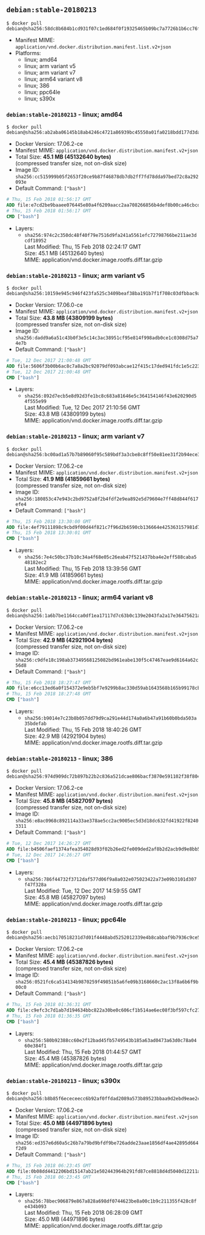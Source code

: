 ## `debian:stable-20180213`

```console
$ docker pull debian@sha256:58dc8b684b1cd931f07c1ed684f0f19325465b09bc7a7726b1b6cc76fc585638
```

-	Manifest MIME: `application/vnd.docker.distribution.manifest.list.v2+json`
-	Platforms:
	-	linux; amd64
	-	linux; arm variant v5
	-	linux; arm variant v7
	-	linux; arm64 variant v8
	-	linux; 386
	-	linux; ppc64le
	-	linux; s390x

### `debian:stable-20180213` - linux; amd64

```console
$ docker pull debian@sha256:ab2aba06145b18ab4246c4721a86939bc45550a01fa0218bdd177d3da9966bf9
```

-	Docker Version: 17.06.2-ce
-	Manifest MIME: `application/vnd.docker.distribution.manifest.v2+json`
-	Total Size: **45.1 MB (45132640 bytes)**  
	(compressed transfer size, not on-disk size)
-	Image ID: `sha256:cc515999b05f2653f20ce9b87f46878db7db2ff7fd78dda97bed72c8a292093e`
-	Default Command: `["bash"]`

```dockerfile
# Thu, 15 Feb 2018 01:56:17 GMT
ADD file:e7cd2be9baaee076445e80a4f6209aacc2aa708266856b4def8b00ca46cbcd63 in / 
# Thu, 15 Feb 2018 01:56:17 GMT
CMD ["bash"]
```

-	Layers:
	-	`sha256:974c2c350dc48f40f79e7516d9fa241a5561efc72798766be211ae3dcdf18952`  
		Last Modified: Thu, 15 Feb 2018 02:24:17 GMT  
		Size: 45.1 MB (45132640 bytes)  
		MIME: application/vnd.docker.image.rootfs.diff.tar.gzip

### `debian:stable-20180213` - linux; arm variant v5

```console
$ docker pull debian@sha256:10159e945c946f423fa525c3409beaf38ba191b7f1f708c03dfbbac9aca61ecf
```

-	Docker Version: 17.06.0-ce
-	Manifest MIME: `application/vnd.docker.distribution.manifest.v2+json`
-	Total Size: **43.8 MB (43809199 bytes)**  
	(compressed transfer size, not on-disk size)
-	Image ID: `sha256:dadd9a6a51c43b0f3e5c14c3ac38951cf95e814f998adb0ce1c0308d75a74e7b`
-	Default Command: `["bash"]`

```dockerfile
# Tue, 12 Dec 2017 21:00:48 GMT
ADD file:5606f3b00b6ac8c7a8a2bc92079df093abcae12f415c17ded941fdc1e5c2236e in / 
# Tue, 12 Dec 2017 21:00:48 GMT
CMD ["bash"]
```

-	Layers:
	-	`sha256:892d7ecb5e8d92d3fe1bc8c683a81646e5c364154146f43e620290d54f555e99`  
		Last Modified: Tue, 12 Dec 2017 21:10:56 GMT  
		Size: 43.8 MB (43809199 bytes)  
		MIME: application/vnd.docker.image.rootfs.diff.tar.gzip

### `debian:stable-20180213` - linux; arm variant v7

```console
$ docker pull debian@sha256:bc00ad1a57b7b89060f95c589bdf3a3cbe8c8ff50e81ee31f2b94ece3493c7c0
```

-	Docker Version: 17.06.2-ce
-	Manifest MIME: `application/vnd.docker.distribution.manifest.v2+json`
-	Total Size: **41.9 MB (41859661 bytes)**  
	(compressed transfer size, not on-disk size)
-	Image ID: `sha256:180853c47e943c2bd9752a8f2b4fdf2e9ea892e5d79604e7ff48d844f617efe4`
-	Default Command: `["bash"]`

```dockerfile
# Thu, 15 Feb 2018 13:30:00 GMT
ADD file:4ef79111898c9cbd9f00d44f821c7f96d2b6590cb136664e425363157981d773 in / 
# Thu, 15 Feb 2018 13:30:01 GMT
CMD ["bash"]
```

-	Layers:
	-	`sha256:7e4c50bc37b10c34a4f68e05c26eab47f521437bba4e2eff588caba548182ec2`  
		Last Modified: Thu, 15 Feb 2018 13:39:56 GMT  
		Size: 41.9 MB (41859661 bytes)  
		MIME: application/vnd.docker.image.rootfs.diff.tar.gzip

### `debian:stable-20180213` - linux; arm64 variant v8

```console
$ docker pull debian@sha256:1a6b7be1164cca0df1ea17117d7c63b0c139e2043fa2a17e36475621a9b113b0
```

-	Docker Version: 17.06.2-ce
-	Manifest MIME: `application/vnd.docker.distribution.manifest.v2+json`
-	Total Size: **42.9 MB (42921904 bytes)**  
	(compressed transfer size, not on-disk size)
-	Image ID: `sha256:c9dfe18c198ab37349568125082bd961eabe130f5c47467eae9d6164a62c56d8`
-	Default Command: `["bash"]`

```dockerfile
# Thu, 15 Feb 2018 18:27:47 GMT
ADD file:e6cc13ed6a0f154372e9eb5bf7e9299b8ac330d59ab1643568b165b99178cbea in / 
# Thu, 15 Feb 2018 18:27:48 GMT
CMD ["bash"]
```

-	Layers:
	-	`sha256:b9014e7c23b8b057dd79d9ca291e44d174a0a6b47a91b60b0bda503a35bdefab`  
		Last Modified: Thu, 15 Feb 2018 18:40:26 GMT  
		Size: 42.9 MB (42921904 bytes)  
		MIME: application/vnd.docker.image.rootfs.diff.tar.gzip

### `debian:stable-20180213` - linux; 386

```console
$ docker pull debian@sha256:974d909dc72b897b22b2c836a521dcae806bacf3870e591102f38f8048e6f930
```

-	Docker Version: 17.06.2-ce
-	Manifest MIME: `application/vnd.docker.distribution.manifest.v2+json`
-	Total Size: **45.8 MB (45827097 bytes)**  
	(compressed transfer size, not on-disk size)
-	Image ID: `sha256:e8ac0968c892114a33ae378ae5cc2ac9005ec5d3d18dc632fd41922f82403311`
-	Default Command: `["bash"]`

```dockerfile
# Tue, 12 Dec 2017 14:26:27 GMT
ADD file:b4506faef1374afea354028d93f02b26ed2fe009ded2af8b2d2acb9d9e8bb50a in / 
# Tue, 12 Dec 2017 14:26:27 GMT
CMD ["bash"]
```

-	Layers:
	-	`sha256:786f44732f3712daf577d06f9a8a032e075023422a73e09b3101d307f47f328a`  
		Last Modified: Tue, 12 Dec 2017 14:59:55 GMT  
		Size: 45.8 MB (45827097 bytes)  
		MIME: application/vnd.docker.image.rootfs.diff.tar.gzip

### `debian:stable-20180213` - linux; ppc64le

```console
$ docker pull debian@sha256:aecb170518231d7d01f4448abd5252012339e4b8cabbaf9b7936c9ce55289245
```

-	Docker Version: 17.06.2-ce
-	Manifest MIME: `application/vnd.docker.distribution.manifest.v2+json`
-	Total Size: **45.4 MB (45387826 bytes)**  
	(compressed transfer size, not on-disk size)
-	Image ID: `sha256:0521fc6ca514134b9870259f49851b5a6fe09b3168660c2ac13f8a6b6f9b00c0`
-	Default Command: `["bash"]`

```dockerfile
# Thu, 15 Feb 2018 01:36:31 GMT
ADD file:c9efc3c7d1ab7d194634bbc822a30be0c606cf1b514ae6ec08f3bf597cfc27df in / 
# Thu, 15 Feb 2018 01:36:35 GMT
CMD ["bash"]
```

-	Layers:
	-	`sha256:580b92388cc60e2f12bad45fb5749543b185a63ad0473a63d0c78a0460e384f1`  
		Last Modified: Thu, 15 Feb 2018 01:44:57 GMT  
		Size: 45.4 MB (45387826 bytes)  
		MIME: application/vnd.docker.image.rootfs.diff.tar.gzip

### `debian:stable-20180213` - linux; s390x

```console
$ docker pull debian@sha256:b8b85f6ececeecc6b92af0ffdad2089a573b89523bbaa9d2ebd9eae2c7a45b9b
```

-	Docker Version: 17.06.2-ce
-	Manifest MIME: `application/vnd.docker.distribution.manifest.v2+json`
-	Total Size: **45.0 MB (44971896 bytes)**  
	(compressed transfer size, not on-disk size)
-	Image ID: `sha256:ed357e6d60a5c26b7a79bd9bfdf9be726adde23aae1856df4ae42895d664f2d9`
-	Default Command: `["bash"]`

```dockerfile
# Thu, 15 Feb 2018 06:23:45 GMT
ADD file:0b08dd4412206bd15147ab21e502443964b291fd87ce8818d4d5040d12211a6b in / 
# Thu, 15 Feb 2018 06:23:45 GMT
CMD ["bash"]
```

-	Layers:
	-	`sha256:78bec906879e867a828a698df0744623be8a00c1b9c211355f428c8fe434b093`  
		Last Modified: Thu, 15 Feb 2018 06:28:09 GMT  
		Size: 45.0 MB (44971896 bytes)  
		MIME: application/vnd.docker.image.rootfs.diff.tar.gzip
